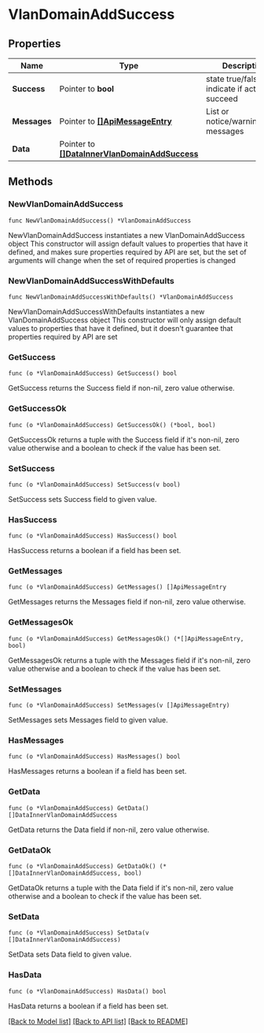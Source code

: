 # VlanDomainAddSuccess

## Properties

Name | Type | Description | Notes
------------ | ------------- | ------------- | -------------
**Success** | Pointer to **bool** | state true/false indicate if action succeed | [optional] 
**Messages** | Pointer to [**[]ApiMessageEntry**](ApiMessageEntry.md) | List or notice/warning/error messages | [optional] 
**Data** | Pointer to [**[]DataInnerVlanDomainAddSuccess**](DataInnerVlanDomainAddSuccess.md) |  | [optional] 

## Methods

### NewVlanDomainAddSuccess

`func NewVlanDomainAddSuccess() *VlanDomainAddSuccess`

NewVlanDomainAddSuccess instantiates a new VlanDomainAddSuccess object
This constructor will assign default values to properties that have it defined,
and makes sure properties required by API are set, but the set of arguments
will change when the set of required properties is changed

### NewVlanDomainAddSuccessWithDefaults

`func NewVlanDomainAddSuccessWithDefaults() *VlanDomainAddSuccess`

NewVlanDomainAddSuccessWithDefaults instantiates a new VlanDomainAddSuccess object
This constructor will only assign default values to properties that have it defined,
but it doesn't guarantee that properties required by API are set

### GetSuccess

`func (o *VlanDomainAddSuccess) GetSuccess() bool`

GetSuccess returns the Success field if non-nil, zero value otherwise.

### GetSuccessOk

`func (o *VlanDomainAddSuccess) GetSuccessOk() (*bool, bool)`

GetSuccessOk returns a tuple with the Success field if it's non-nil, zero value otherwise
and a boolean to check if the value has been set.

### SetSuccess

`func (o *VlanDomainAddSuccess) SetSuccess(v bool)`

SetSuccess sets Success field to given value.

### HasSuccess

`func (o *VlanDomainAddSuccess) HasSuccess() bool`

HasSuccess returns a boolean if a field has been set.

### GetMessages

`func (o *VlanDomainAddSuccess) GetMessages() []ApiMessageEntry`

GetMessages returns the Messages field if non-nil, zero value otherwise.

### GetMessagesOk

`func (o *VlanDomainAddSuccess) GetMessagesOk() (*[]ApiMessageEntry, bool)`

GetMessagesOk returns a tuple with the Messages field if it's non-nil, zero value otherwise
and a boolean to check if the value has been set.

### SetMessages

`func (o *VlanDomainAddSuccess) SetMessages(v []ApiMessageEntry)`

SetMessages sets Messages field to given value.

### HasMessages

`func (o *VlanDomainAddSuccess) HasMessages() bool`

HasMessages returns a boolean if a field has been set.

### GetData

`func (o *VlanDomainAddSuccess) GetData() []DataInnerVlanDomainAddSuccess`

GetData returns the Data field if non-nil, zero value otherwise.

### GetDataOk

`func (o *VlanDomainAddSuccess) GetDataOk() (*[]DataInnerVlanDomainAddSuccess, bool)`

GetDataOk returns a tuple with the Data field if it's non-nil, zero value otherwise
and a boolean to check if the value has been set.

### SetData

`func (o *VlanDomainAddSuccess) SetData(v []DataInnerVlanDomainAddSuccess)`

SetData sets Data field to given value.

### HasData

`func (o *VlanDomainAddSuccess) HasData() bool`

HasData returns a boolean if a field has been set.


[[Back to Model list]](../README.md#documentation-for-models) [[Back to API list]](../README.md#documentation-for-api-endpoints) [[Back to README]](../README.md)


